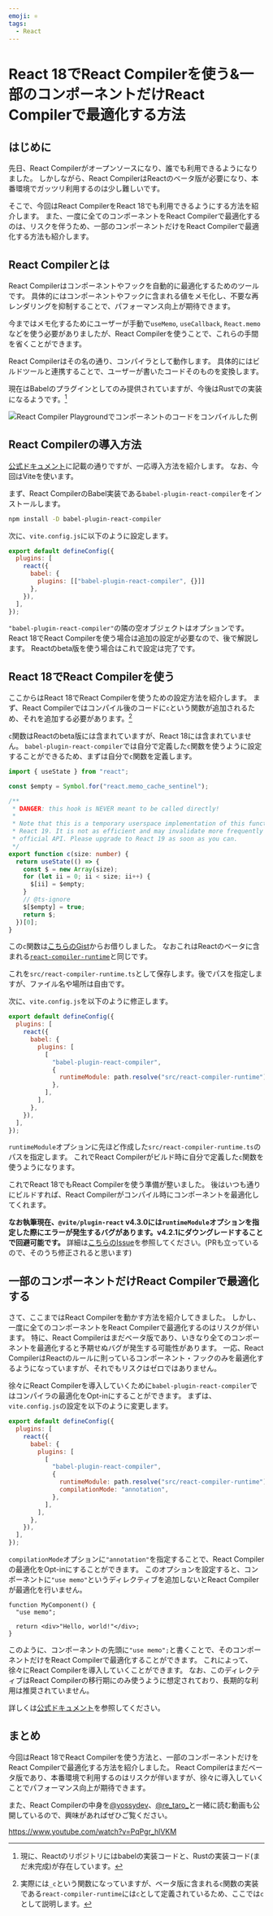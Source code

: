 ```yaml
---
emoji: ⚛️
tags:
  - React
---
```


# React 18でReact Compilerを使う&一部のコンポーネントだけReact Compilerで最適化する方法

## はじめに

先日、React Compilerがオープンソースになり、誰でも利用できるようになりました。
しかしながら、React CompilerはReactのベータ版が必要になり、本番環境でガッツリ利用するのは少し難しいです。

そこで、今回はReact CompilerをReact 18でも利用できるようにする方法を紹介します。
また、一度に全てのコンポーネントをReact Compilerで最適化するのは、リスクを伴うため、一部のコンポーネントだけをReact Compilerで最適化する方法も紹介します。

## React Compilerとは

React Compilerはコンポーネントやフックを自動的に最適化するためのツールです。
具体的にはコンポーネントやフックに含まれる値をメモ化し、不要な再レンダリングを抑制することで、パフォーマンス向上が期待できます。

今まではメモ化するためにユーザーが手動で`useMemo`, `useCallback`, `React.memo`などを使う必要がありましたが、React Compilerを使うことで、これらの手間を省くことができます。

React Compilerはその名の通り、コンパイラとして動作します。
具体的にはビルドツールと連携することで、ユーザーが書いたコードそのものを変換します。

現在はBabelのプラグインとしてのみ提供されていますが、今後はRustでの実装になるようです。[^1]

[^1]: 現に、Reactのリポジトリにはbabelの実装コードと、Rustの実装コード(まだ未完成)が存在しています。

![React Compiler Playgroundでコンポーネントのコードをコンパイルした例](./example.png)

## React Compilerの導入方法

[公式ドキュメント](https://ja.react.dev/learn/react-compiler#installation)に記載の通りですが、一応導入方法を紹介します。
なお、今回はViteを使います。

まず、React CompilerのBabel実装である`babel-plugin-react-compiler`をインストールします。

```bash
npm install -D babel-plugin-react-compiler
```

次に、`vite.config.js`に以下のように設定します。

```js
export default defineConfig({
  plugins: [
    react({
      babel: {
        plugins: [["babel-plugin-react-compiler", {}]]
      },
    }),
  ],
});
```

`"babel-plugin-react-compiler"`の隣の空オブジェクトはオプションです。React 18でReact Compilerを使う場合は追加の設定が必要なので、後で解説します。
Reactのbeta版を使う場合はこれで設定は完了です。

## React 18でReact Compilerを使う

ここからはReact 18でReact Compilerを使うための設定方法を紹介します。
まず、React Compilerではコンパイル後のコードに`c`という関数が追加されるため、それを追加する必要があります。[^2]

[^2]: 実際には`_c`という関数になっていますが、ベータ版に含まれる`c`関数の実装である`react-compiler-runtime`には`c`として定義されているため、ここでは`c`として説明します。

`c`関数はReactのbeta版には含まれていますが、React 18には含まれていません。
`babel-plugin-react-compiler`では自分で定義した`c`関数を使うように設定することができるため、まずは自分で`c`関数を定義します。

```ts
import { useState } from "react";

const $empty = Symbol.for("react.memo_cache_sentinel");

/**
 * DANGER: this hook is NEVER meant to be called directly!
 *
 * Note that this is a temporary userspace implementation of this function from
 * React 19. It is not as efficient and may invalidate more frequently than the
 * official API. Please upgrade to React 19 as soon as you can.
 */
export function c(size: number) {
  return useState(() => {
    const $ = new Array(size);
    for (let ii = 0; ii < size; ii++) {
      $[ii] = $empty;
    }
    // @ts-ignore
    $[$empty] = true;
    return $;
  })[0];
}
```

この`c`関数は[こちらのGist](https://gist.github.com/poteto/37c076bf112a07ba39d0e5f0645fec43)からお借りしました。
なおこれはReactのベータに含まれる[`react-compiler-runtime`](compiler/packages/react-compiler-runtime/src/index.ts)と同じです。

これを`src/react-compiler-runtime.ts`として保存します。後でパスを指定しますが、ファイル名や場所は自由です。

次に、`vite.config.js`を以下のように修正します。

```js
export default defineConfig({
  plugins: [
    react({
      babel: {
        plugins: [
          [
            "babel-plugin-react-compiler",
            {
              runtimeModule: path.resolve("src/react-compiler-runtime"),
            },
          ],
        ],
      },
    }),
  ],
});
```

`runtimeModule`オプションに先ほど作成した`src/react-compiler-runtime.ts`のパスを指定します。
これでReact Compilerがビルド時に自分で定義した`c`関数を使うようになります。

これでReact 18でもReact Compilerを使う準備が整いました。
後はいつも通りにビルドすれば、React Compilerがコンパイル時にコンポーネントを最適化してくれます。

**なお執筆現在、`@vite/plugin-react` v4.3.0には`runtimeModule`オプションを指定した際にエラーが発生するバグがあります。v4.2.1にダウングレードすることで回避可能です。**
詳細は[こちらのIssue](https://github.com/vitejs/vite-plugin-react/issues/328)を参照してください。(PRも立っているので、そのうち修正されると思います)

## 一部のコンポーネントだけReact Compilerで最適化する

さて、ここまではReact Compilerを動かす方法を紹介してきました。
しかし、一度に全てのコンポーネントをReact Compilerで最適化するのはリスクが伴います。
特に、React Compilerはまだベータ版であり、いきなり全てのコンポーネントを最適化すると予期せぬバグが発生する可能性があります。
一応、React CompilerはReactのルールに則っているコンポーネント・フックのみを最適化するようになっていますが、それでもリスクはゼロではありません。

徐々にReact Compilerを導入していくために`babel-plugin-react-compiler`ではコンパイラの最適化をOpt-inにすることができます。
まずは、`vite.config.js`の設定を以下のように変更します。

```js
export default defineConfig({
  plugins: [
    react({
      babel: {
        plugins: [
          [
            "babel-plugin-react-compiler",
            {
              runtimeModule: path.resolve("src/react-compiler-runtime"),
              compilationMode: "annotation",
            },
          ],
        ],
      },
    }),
  ],
});
```

`compilationMode`オプションに`"annotation"`を指定することで、React Compilerの最適化をOpt-inにすることができます。
このオプションを設定すると、コンポーネントに`"use memo"`というディレクティブを追加しないとReact Compilerが最適化を行いません。

```tsx
function MyComponent() {
  "use memo";

  return <div>"Hello, world!"</div>;
}
```

このように、コンポーネントの先頭に`"use memo";`と書くことで、そのコンポーネントだけをReact Compilerで最適化することができます。
これによって、徐々にReact Compilerを導入していくことができます。
なお、このディレクティブはReact Compilerの移行期にのみ使うように想定されており、長期的な利用は推奨されていません。

詳しくは[公式ドキュメント](https://ja.react.dev/learn/react-compiler#using-the-compiler-effectively)を参照してください。

## まとめ

今回はReact 18でReact Compilerを使う方法と、一部のコンポーネントだけをReact Compilerで最適化する方法を紹介しました。
React Compilerはまだベータ版であり、本番環境で利用するのはリスクが伴いますが、徐々に導入していくことでパフォーマンス向上が期待できます。

また、React Compilerの中身を[@yossydev](https://x.com/yossydev)、[@re_taro_](https://x.com/re_taro_)と一緒に読む動画も公開しているので、興味があればぜひご覧ください。

https://www.youtube.com/watch?v=PqPgr_hlVKM
